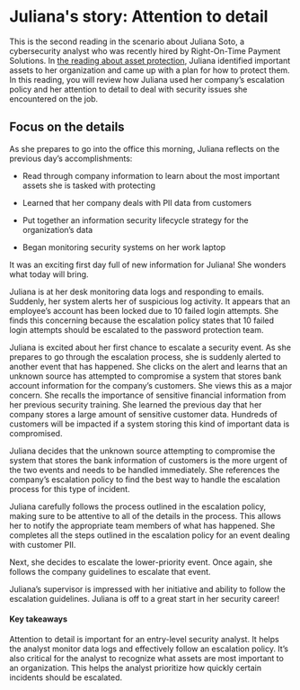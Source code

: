 # Juliana's story: Attention to detail
This is the second reading in the scenario about Juliana Soto, a cybersecurity analyst who was recently hired by Right-On-Time Payment Solutions. In [the reading about asset protection](), Juliana identified important assets to her organization and came up with a plan for how to protect them. In this reading, you will review how Juliana used her company’s escalation policy and her attention to detail to deal with security issues she encountered on the job. 

## Focus on the details
As she prepares to go into the office this morning, Juliana reflects on the previous day’s accomplishments: 

- Read through company information to learn about the most important assets she is tasked with protecting

- Learned that her company deals with PII data from customers

- Put together an information security lifecycle strategy for the organization’s data

- Began monitoring security systems on her work laptop

It was an exciting first day full of new information for Juliana! She wonders what today will bring.

Juliana is at her desk monitoring data logs and responding to emails. Suddenly, her system alerts her of suspicious log activity. It appears that an employee’s account has been locked due to 10 failed login attempts. She finds this concerning because the escalation policy states that 10 failed login attempts should be escalated to the password protection team.  

Juliana is excited about her first chance to escalate a security event. As she prepares to go through the escalation process, she is suddenly alerted to another event that has happened. She clicks on the alert and learns that an unknown source has attempted to compromise a system that stores bank account information for the company’s customers. She views this as a major concern. She recalls the importance of sensitive financial information from her previous security training. She learned the previous day that her company stores a large amount of sensitive customer data. Hundreds of customers will be impacted if a system storing this kind of important data is compromised. 

Juliana decides that the unknown source attempting to compromise the system that stores the bank information of customers is the more urgent of the two events and needs to be handled immediately. She references the company’s escalation policy to find the best way to handle the escalation process for this type of incident. 

Juliana carefully follows the process outlined in the escalation policy, making sure to be attentive to all of the details in the process. This allows her to notify the appropriate team members of what has happened. She completes all the steps outlined in the escalation policy for an event dealing with customer PII. 

Next, she decides to escalate the lower-priority event. Once again, she follows the company guidelines to escalate that event. 

Juliana’s supervisor is impressed with her initiative and ability to follow the escalation guidelines. Juliana is off to a great start in her security career!

#### Key takeaways
Attention to detail is important for an entry-level security analyst. It helps the analyst monitor data logs and effectively follow an escalation policy. It’s also critical for the analyst to recognize what assets are most important to an organization. This helps the analyst prioritize how quickly certain incidents should be escalated. 